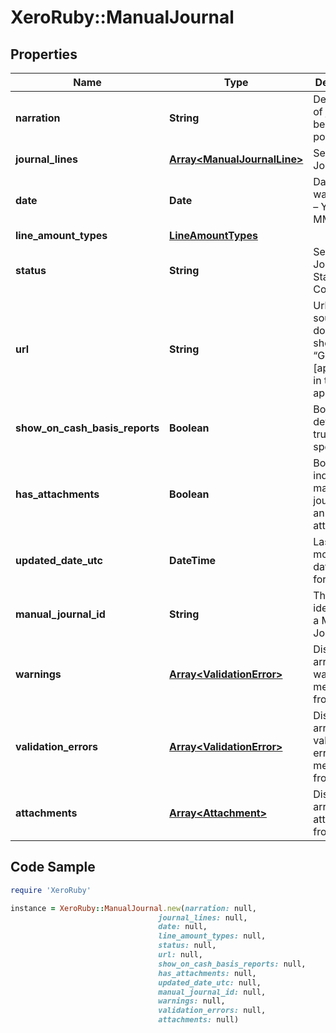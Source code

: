 # XeroRuby::ManualJournal

## Properties

Name | Type | Description | Notes
------------ | ------------- | ------------- | -------------
**narration** | **String** | Description of journal being posted | 
**journal_lines** | [**Array&lt;ManualJournalLine&gt;**](ManualJournalLine.md) | See JournalLines | 
**date** | **Date** | Date journal was posted – YYYY-MM-DD | [optional] 
**line_amount_types** | [**LineAmountTypes**](LineAmountTypes.md) |  | [optional] 
**status** | **String** | See Manual Journal Status Codes | [optional] 
**url** | **String** | Url link to a source document – shown as “Go to [appName]” in the Xero app | [optional] 
**show_on_cash_basis_reports** | **Boolean** | Boolean – default is true if not specified | [optional] 
**has_attachments** | **Boolean** | Boolean to indicate if a manual journal has an attachment | [optional] 
**updated_date_utc** | **DateTime** | Last modified date UTC format | [optional] 
**manual_journal_id** | **String** | The Xero identifier for a Manual Journal | [optional] 
**warnings** | [**Array&lt;ValidationError&gt;**](ValidationError.md) | Displays array of warning messages from the API | [optional] 
**validation_errors** | [**Array&lt;ValidationError&gt;**](ValidationError.md) | Displays array of validation error messages from the API | [optional] 
**attachments** | [**Array&lt;Attachment&gt;**](Attachment.md) | Displays array of attachments from the API | [optional] 

## Code Sample

```ruby
require 'XeroRuby'

instance = XeroRuby::ManualJournal.new(narration: null,
                                 journal_lines: null,
                                 date: null,
                                 line_amount_types: null,
                                 status: null,
                                 url: null,
                                 show_on_cash_basis_reports: null,
                                 has_attachments: null,
                                 updated_date_utc: null,
                                 manual_journal_id: null,
                                 warnings: null,
                                 validation_errors: null,
                                 attachments: null)
```


